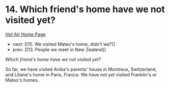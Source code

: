 # 14. Which friend's home have we not visited yet?

[Hot Air Home Page](https://hotair.peterkaminski.wiki/) 
 
 - next: [[15. We visited Mateo's home, didn't we?]] 
 - prev: [[13. People we meet in New Zealand]]

_Which friend's home have we not visited yet?_

So far, we have visited Anika's parents' house in Montreux, Switzerland, and Liliane's home in Paris, France. We have not yet visited Franklin's or Mateo's homes.


